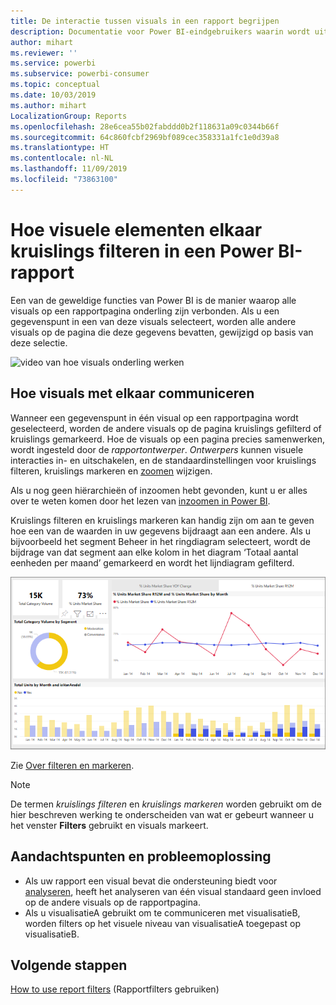 ```yaml
---
title: De interactie tussen visuals in een rapport begrijpen
description: Documentatie voor Power BI-eindgebruikers waarin wordt uitgelegd hoe visuals op een rapportpagina werken.
author: mihart
ms.reviewer: ''
ms.service: powerbi
ms.subservice: powerbi-consumer
ms.topic: conceptual
ms.date: 10/03/2019
ms.author: mihart
LocalizationGroup: Reports
ms.openlocfilehash: 28e6cea55b02fabddd0b2f118631a09c0344b66f
ms.sourcegitcommit: 64c860fcbf2969bf089cec358331a1fc1e0d39a8
ms.translationtype: HT
ms.contentlocale: nl-NL
ms.lasthandoff: 11/09/2019
ms.locfileid: "73863100"
---
```

# <a name="how-visuals-cross-filter-each-other-in-a-power-bi-report"></a>Hoe visuele elementen elkaar kruislings filteren in een Power BI-rapport
Een van de geweldige functies van Power BI is de manier waarop alle visuals op een rapportpagina onderling zijn verbonden. Als u een gegevenspunt in een van deze visuals selecteert, worden alle andere visuals op de pagina die deze gegevens bevatten, gewijzigd op basis van deze selectie. 

![video van hoe visuals onderling werken](media/end-user-interactions/interactions.gif)

## <a name="how-visuals-interact-with-each-other"></a>Hoe visuals met elkaar communiceren

Wanneer een gegevenspunt in één visual op een rapportpagina wordt geselecteerd, worden de andere visuals op de pagina kruislings gefilterd of kruislings gemarkeerd. Hoe de visuals op een pagina precies samenwerken, wordt ingesteld door de *rapportontwerper*. *Ontwerpers* kunnen visuele interacties in- en uitschakelen, en de standaardinstellingen voor kruislings filteren, kruislings markeren en [zoomen](end-user-drill.md) wijzigen. 

Als u nog geen hiërarchieën of inzoomen hebt gevonden, kunt u er alles over te weten komen door het lezen van [inzoomen in Power BI](end-user-drill.md). 

Kruislings filteren en kruislings markeren kan handig zijn om aan te geven hoe een van de waarden in uw gegevens bijdraagt aan een andere. Als u bijvoorbeeld het segment Beheer in het ringdiagram selecteert, wordt de bijdrage van dat segment aan elke kolom in het diagram ‘Totaal aantal eenheden per maand’ gemarkeerd en wordt het lijndiagram gefilterd.

![afbeelding van hoe visuals onderling werken](media/end-user-interactions/power-bi-interactions.png)

Zie [Over filteren en markeren](end-user-report-filter.md). 


  
> [!NOTE]
> De termen *kruislings filteren* en *kruislings markeren* worden gebruikt om de hier beschreven werking te onderscheiden van wat er gebeurt wanneer u het venster **Filters** gebruikt en visuals markeert.  

## <a name="considerations-and-troubleshooting"></a>Aandachtspunten en probleemoplossing
- Als uw rapport een visual bevat die ondersteuning biedt voor [analyseren](end-user-drill.md), heeft het analyseren van één visual standaard geen invloed op de andere visuals op de rapportpagina.     
- Als u visualisatieA gebruikt om te communiceren met visualisatieB, worden filters op het visuele niveau van visualisatieA toegepast op visualisatieB.

## <a name="next-steps"></a>Volgende stappen
[How to use report filters](../power-bi-how-to-report-filter.md) (Rapportfilters gebruiken)
